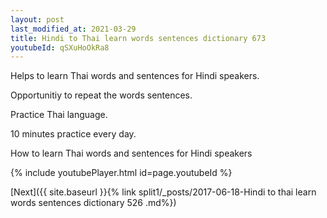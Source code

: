```yaml
---
layout: post
last_modified_at: 2021-03-29
title: Hindi to Thai learn words sentences dictionary 673 
youtubeId: qSXuHoOkRa8
---
```

 
 
Helps to learn Thai words and sentences for Hindi speakers.

Opportunitiy to repeat the words sentences. 

Practice Thai language. 
 
10 minutes practice every day. 
 
How to learn Thai words and sentences for Hindi speakers 
 
{% include youtubePlayer.html id=page.youtubeId %}
 
 
[Next]({{ site.baseurl }}{% link  split1/_posts/2017-06-18-Hindi to thai learn words sentences dictionary 526 .md%})
 
